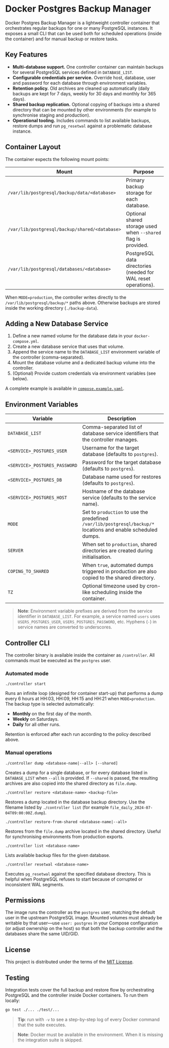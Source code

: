 # Docker Postgres Backup Manager

Docker Postgres Backup Manager is a lightweight controller container that orchestrates
regular backups for one or many PostgreSQL instances. It exposes a small CLI that can
be used both for scheduled operations (inside the container) and for manual backup or
restore tasks.

## Key Features

- **Multi-database support.** One controller container can maintain backups for
  several PostgreSQL services defined in `DATABASE_LIST`.
- **Configurable credentials per service.** Override host, database, user and password
  for each database through environment variables.
- **Retention policy.** Old archives are cleaned up automatically (daily backups are
  kept for 7 days, weekly for 30 days and monthly for 365 days).
- **Shared backup replication.** Optional copying of backups into a shared directory
  that can be mounted by other environments (for example to synchronise staging and
  production).
- **Operational tooling.** Includes commands to list available backups, restore dumps
  and run `pg_resetwal` against a problematic database instance.

## Container Layout

The container expects the following mount points:

| Mount | Purpose |
| --- | --- |
| `/var/lib/postgresql/backup/data/<database>` | Primary backup storage for each database. |
| `/var/lib/postgresql/backup/shared/<database>` | Optional shared storage used when `--shared` flag is provided. |
| `/var/lib/postgresql/databases/<database>` | PostgreSQL data directories (needed for WAL reset operations). |

When `MODE=production`, the controller writes directly to the `/var/lib/postgresql/backup/*`
paths above. Otherwise backups are stored inside the working directory (`./backup-data`).

## Adding a New Database Service

1. Define a new named volume for the database data in your `docker-compose.yml`.
2. Create a new database service that uses that volume.
3. Append the service name to the `DATABASE_LIST` environment variable of the
   controller (comma-separated).
4. Mount the database volume and a dedicated backup volume into the controller.
5. (Optional) Provide custom credentials via environment variables (see below).

A complete example is available in [`compose.example.yaml`](compose.example.yaml).

## Environment Variables

| Variable | Description |
| --- | --- |
| `DATABASE_LIST` | Comma-separated list of database service identifiers that the controller manages. |
| `<SERVICE>_POSTGRES_USER` | Username for the target database (defaults to `postgres`). |
| `<SERVICE>_POSTGRES_PASSWORD` | Password for the target database (defaults to `postgres`). |
| `<SERVICE>_POSTGRES_DB` | Database name used for restores (defaults to `postgres`). |
| `<SERVICE>_POSTGRES_HOST` | Hostname of the database service (defaults to the service name). |
| `MODE` | Set to `production` to use the predefined `/var/lib/postgresql/backup/*` locations and enable scheduled dumps. |
| `SERVER` | When set to `production`, shared directories are created during initialisation. |
| `COPING_TO_SHARED` | When `true`, automated dumps triggered in production are also copied to the shared directory. |
| `TZ` | Optional timezone used by cron-like scheduling inside the container. |

> **Note**: Environment variable prefixes are derived from the service identifier in
> `DATABASE_LIST`. For example, a service named `users` uses `USERS_POSTGRES_USER`,
> `USERS_POSTGRES_PASSWORD`, etc. Hyphens (`-`) in service names are converted to underscores.

## Controller CLI

The controller binary is available inside the container as `/controller`. All commands
must be executed as the `postgres` user.

### Automated mode

```
./controller start
```

Runs an infinite loop (designed for container start-up) that performs a dump every
6 hours at HH:03, HH:09, HH:15 and HH:21 when `MODE=production`. The backup type is
selected automatically:

- **Monthly** on the first day of the month.
- **Weekly** on Saturdays.
- **Daily** for all other runs.

Retention is enforced after each run according to the policy described above.

### Manual operations

```
./controller dump <database-name|--all> [--shared]
```
Creates a dump for a single database, or for every database listed in `DATABASE_LIST`
when `--all` is provided. If `--shared` is passed, the resulting archives are also
copied into the shared directory as `file.dump`.

```
./controller restore <database-name> <backup-file>
```
Restores a dump located in the database backup directory. Use the filename listed by
`./controller list` (for example `file_daily_2024-07-04T09:00:00Z.dump`).

```
./controller restore-from-shared <database-name|--all>
```
Restores from the `file.dump` archive located in the shared directory. Useful for
synchronising environments from production exports.

```
./controller list <database-name>
```
Lists available backup files for the given database.

```
./controller resetwal <database-name>
```
Executes `pg_resetwal` against the specified database directory. This is helpful when
PostgreSQL refuses to start because of corrupted or inconsistent WAL segments.

## Permissions

The image runs the controller as the `postgres` user, matching the default user in
the upstream PostgreSQL image. Mounted volumes must already be writable by that
user—use `user: postgres` in your Compose configuration (or adjust ownership on the
host) so that both the backup controller and the databases share the same UID/GID.

## License

This project is distributed under the terms of the [MIT License](LICENSE.txt).

## Testing

Integration tests cover the full backup and restore flow by orchestrating
PostgreSQL and the controller inside Docker containers. To run them locally:

```bash
go test ./... ./test/...
```

> **Tip**: run with `-v` to see a step-by-step log of every Docker command that the
> suite executes.

> **Note**: Docker must be available in the environment. When it is missing the
> integration suite is skipped.
